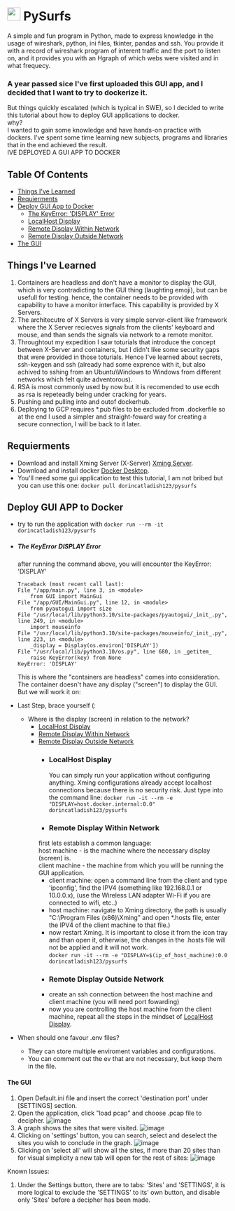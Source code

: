 
# <img src="https://i.ibb.co/ZSbWvNw/icon.png" width="30px" height="30px" /> PySurfs
A simple and fun program in Python, made to express knowledge in the usage of wireshark, python, ini files, tkinter, pandas and ssh.
You provide it with a record of wireshark program of interent traffic and the port to listen on, and it provides you with an Hgraph of which webs were visited and in what frequecy.
### A year passed sice I've first uploaded this GUI app, and I decided that I want to try to dockerize it.
But things quickly escalated (which is typical in SWE), so I decided to write this tutorial about how to deploy GUI applications to docker.<br>
why?<br>
I wanted to gain some knowledge and have hands-on practice with dockers.
I've spent some time learning new subjects, programs and libraries that in the end achieved the result. <br>
IVE DEPLOYED A GUI APP TO DOCKER

## Table Of Contents
- [Things I've Learned](#things-ive-learned)
- [Requierments](#requierments)
- [Deploy GUI App to Docker](#deploy-gui-app-to-docker)
	- [The KeyError: 'DISPLAY' Error](#the-keyerror-display-error)
 	- [LocalHost Display](#localhost-display)
 	- [Remote Display Within Network](#remote-display-within-network)
  	- [Remote Display Outside Network](#remote-display-outside-network)
- [The GUI](#the-gui)

## Things I've Learned[](#things-ive-learned)
1. Containers are headless and don't have a monitor to display the GUI, which is very contradicting to the GUI thing (laughting emoji), but can be usefull for testing.
hence, the container needs to be provided with capability to have a monitor interface. This capability is provided by X Servers. 
2. The architecutre of X Servers is very simple server-client like framework where the X Server reciecves signals from the clients' keyboard and mouse, and than sends the signals via network to a remote monitor.
3. Throughtout my expedition I saw toturials that introduce the concept between X-Server and containers, but I didn't like some security gaps that were provided in those toturials. Hence I've learned about secrets, ssh-keygen and ssh (already had some exprence with it, but also achived to sshing from an Ubuntu\Windows to Windows from different networks which felt quite adventorous).
4. RSA is most commonly used by now but it is recomended to use ecdh as rsa is repeteadly being under cracking for years.
5. Pushing and pulling into and outof dockerhub.
6. Deploying to GCP requires *.pub files to be excluded from .dockerfile so at the end I used a simpler and straight-foward way for creating a secure connection, I will be back to it later.

## Requierments[](#requierments)
- Download and install Xming Server (X-Server) [Xming Server](https://sourceforge.net/projects/xming).
- Download and install docker [Docker Desktop](https://www.docker.com/products/docker-desktop).
- You'll need some gui application to test this tutorial, I am not bribed but you can use this one:
  ```docker pull dorincatladish123/pysurfs```

## Deploy GUI APP to Docker[](#deploy-gui-app-to-docker)
- try to run the application with ```docker run --rm -it dorincatladish123/pysurfs```
- ##### The KeyError DISPLAY Error[](#the-keyerror:-'display'-error)
  after running the command above, you will encounter the KeyError: 'DISPLAY'
    ```
    Traceback (most recent call last):
    File "/app/main.py", line 3, in <module>
        from GUI import MainGui
    File "/app/GUI/MainGui.py", line 12, in <module>
        from pyautogui import size
    File "/usr/local/lib/python3.10/site-packages/pyautogui/_init_.py", line 249, in <module>
        import mouseinfo
    File "/usr/local/lib/python3.10/site-packages/mouseinfo/_init_.py", line 223, in <module>
        _display = Display(os.environ['DISPLAY'])
    File "/usr/local/lib/python3.10/os.py", line 680, in _getitem_
        raise KeyError(key) from None
    KeyError: 'DISPLAY'
    ```
   This is where the "containers are headless" comes into consideration. The container doesn't have any display ("screen") to display the GUI. <br> But we will work it on:
- Last Step, brace yourself (:
	- Where is the display (screen) in relation to the network?
		- [LocalHost Display](#localhost-display)
		- [Remote Display Within Network](#remote-display-within-network)
		- [Remote Display Outside Network](#remote-display-outside-network)
			- ### LocalHost Display[](#localhost-display)
     			You can simply run your application without configuring anything. Xming configurations already accept localhost connections because there is no security risk. Just type into the command line:
				```docker run -it --rm -e "DISPLAY=host.docker.internal:0.0" dorincatladish123/pysurfs```
			- ### Remote Display Within Network[](#remote-display-within-network)
			first lets establish a common language: <br>
			host machine - is the machine where the necessary display (screen) is. <br>
			client machine - the machine from which you will be running the GUI application. <br>
			- client machine: open a command line from the client and type 'ipconfig', find the IPV4 (something like 192.168.0.1 or 10.0.0.x), (use the Wireless LAN adapter Wi-Fi if you are connected to wifi, etc..)
			- host machine: navigate to Xming directory, the path is usually "C:\Program Files (x86)\Xming" and open *.hosts file, enter the IPV4 of the client machine to that file.)
			- now restart Xming. It is important to close it from the icon tray and than open it, otherwise, the changes in the .hosts file will not be applied and it will not work. <br>
    			```docker run -it --rm -e "DISPLAY=$(ip_of_host_machine):0.0 dorincatladish123/pysurfs```
			- ### Remote Display Outside Network[](#remote-display-outside-network)
			- create an ssh connection between the host machine and client machine (you will need port fowarding)
			- now you are controlling the host machine from the client machine, repeat all the steps in the mindset of [LocalHost Display](#localhost-display).
 
- When should one favour .env files?
	- They can store multiple enviroment variables and configurations.
   	- You can comment out the ev that are not necessary, but keep them in the file.


#### The GUI[](#the-gui)
1. Open Default.ini file and insert the correct 'destination port' under [SETTINGS] section. 
2. Open the application, click "load pcap" and choose .pcap file to decipher.
![image](https://user-images.githubusercontent.com/90141260/200125704-7fa1fd28-9274-455e-a866-58873dbf6df0.png)
3. A graph shows the sites that were visited.
![image](https://user-images.githubusercontent.com/90141260/200125726-7c031952-aa24-4d6a-9e40-730ce0680170.png)
4. Clicking on 'settings' button, you can search, select and deselect the sites you wish to conclude in the graph.
![image](https://user-images.githubusercontent.com/90141260/200125768-f4a7ee18-60a1-4de6-ada1-3c3784b460f1.png)
5. Clicking on 'select all' will show all the sites, if more than 20 sites than for visual simplicity a new tab will open for the rest of sites:
![image](https://user-images.githubusercontent.com/90141260/200126462-8d9d6829-d4e1-4276-a843-0fa647ea0423.png)

Known Issues:
1. Under the Settings button, there are to tabs: 'Sites' and 'SETTINGS', it is more logical to exclude the 'SETTINGS' to its' own button, and disable only 'Sites' before a decipher has been made.
